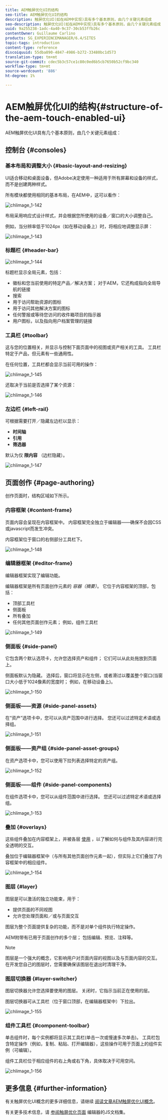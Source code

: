 ```yaml
---
title: AEM触屏优化UI的结构
seo-title: AEM触屏优化UI的结构
description: 触屏优化UI(如在AEM中实现)具有多个基本原则，由几个关键元素组成
seo-description: 触屏优化UI(如在AEM中实现)具有多个基本原则，由几个关键元素组成
uuid: 9a255238-1adc-4a40-9c37-30cb53ffb26c
contentOwner: Guillaume Carlino
products: SG_EXPERIENCEMANAGER/6.4/SITES
topic-tags: introduction
content-type: reference
discoiquuid: 55dba890-4847-4986-b272-33480bc1d573
translation-type: tm+mt
source-git-commit: cdec5b3c57ce1c80c0ed6b5cb7650b52cf9bc340
workflow-type: tm+mt
source-wordcount: '886'
ht-degree: 1%

---
```



# AEM触屏优化UI的结构{#structure-of-the-aem-touch-enabled-ui}

AEM触屏优化UI具有几个基本原则，由几个关键元素组成：

## 控制台 {#consoles}

### 基本布局和调整大小 {#basic-layout-and-resizing}

UI适合移动和桌面设备，但Adobe决定使用一种适用于所有屏幕和设备的样式，而不是创建两种样式。

所有模块都使用相同的基本布局，在AEM中，这可以看作：

![chlimage_1-142](assets/chlimage_1-142.png)

布局采用响应式设计样式，并会根据您所使用的设备／窗口的大小调整自己。

例如，当分辨率低于1024px（如在移动设备上）时，将相应地调整显示屏：

![chlimage_1-143](assets/chlimage_1-143.png)

### 标题栏 {#header-bar}

![chlimage_1-144](assets/chlimage_1-144.png)

标题栏显示全局元素，包括：

* 徽标和您当前使用的特定产品／解决方案； 对于AEM，它还构成指向全局导航的链接
* 搜索
* 用于访问帮助资源的图标
* 用于访问其他解决方案的图标
* 任何警报或等待您访问的收件箱项目的指示器
* 用户图标，以及指向用户档案管理的链接

### 工具栏 {#toolbar}

这与您的位置相关，并显示与控制下面页面中的视图或资产相关的工具。 工具栏特定于产品，但元素有一些通用性。

在任何位置，工具栏都会显示当前可用的操作：

![chlimage_1-145](assets/chlimage_1-145.png)

还取决于当前是否选择了某个资源：

![chlimage_1-146](assets/chlimage_1-146.png)

### 左边栏 {#left-rail}

可根据需要打开／隐藏左边栏以显示：

* **时间轴**
* **引用**
* **筛选器**

默认为仅 **限内容** （边栏隐藏）。

![chlimage_1-147](assets/chlimage_1-147.png)

## 页面创作 {#page-authoring}

创作页面时，结构区域如下所示。

### 内容框架 {#content-frame}

页面内容会呈现在内容框架中。 内容框架完全独立于编辑器——确保不会因CSS或javascript而发生冲突。

内容框架位于窗口的右侧部分工具栏下。

![chlimage_1-148](assets/chlimage_1-148.png)

### 编辑器框架 {#editor-frame}

编辑器框架实现了编辑功能。

编辑器框架是所有页面创作元素的 *容器（摘要）*。 它位于内容框架的顶部，包括：

* 顶部工具栏
* 侧面板
* 所有叠加
* 任何其他页面创作元素； 例如，组件工具栏

![chlimage_1-149](assets/chlimage_1-149.png)

### 侧面板 {#side-panel}

它包含两个默认选项卡，允许您选择资产和组件； 它们可以从此处拖放到页面上。

侧面板默认为隐藏。 选择后，窗口将显示在左侧，或者滑过以覆盖整个窗口(当窗口大小低于1024像素的宽度时； 例如，在移动设备上)。

![chlimage_1-150](assets/chlimage_1-150.png)

### 侧面板——资源 {#side-panel-assets}

在“资产”选项卡中，您可以从资产范围中进行选择。 您还可以过滤特定术语或选择组。

![chlimage_1-151](assets/chlimage_1-151.png)

### 侧面板——资产组 {#side-panel-asset-groups}

在资产选项卡中，您可以使用下拉列表选择特定的资产组。

![chlimage_1-152](assets/chlimage_1-152.png)

### 侧面板——组件 {#side-panel-components}

在组件选项卡中，您可以从组件范围中进行选择。 您还可以过滤特定术语或选择组。

![chlimage_1-153](assets/chlimage_1-153.png)

### 叠加 {#overlays}

这些组件叠加在内容框架上，并被各层 [使用](#layer) ，以了解如何与组件及其内容进行完全透明的交互。

叠加位于编辑器框架中（与所有其他页面创作元素一起），但实际上它们叠加了内容框架中的相应组件。

![chlimage_1-154](assets/chlimage_1-154.png)

### 图层 {#layer}

图层是可以激活的独立功能束，用于：

* 提供页面的不同视图
* 允许您处理页面和／或与页面交互

图层为整个页面提供复杂的功能，而不是对单个组件执行特定操作。

AEM附带有已用于页面创作的多个层； 包括编辑、预览、注释等。

>[!NOTE]
>
>图层是一个强大的概念，它影响用户对页面内容的视图以及与页面内容的交互。 在开发您自己的图层时，您需要确保该图层在退出时清理干净。

### 图层切换器 {#layer-switcher}

图层切换器允许您选择要使用的图层。 关闭时，它指示当前正在使用的层。

图层切换器可从工具栏（位于窗口顶部，在编辑器框架中）下拉出。

![chlimage_1-155](assets/chlimage_1-155.png)

### 组件工具栏 {#component-toolbar}

单击组件时，每个实例都将显示其工具栏(单击一次或慢速多次单击)。 工具栏包含特定操作（例如，复制、粘贴、打开编辑器），这些操作可用于页面上的组件实例（可编辑）。

组件工具栏位于相应组件的右上角或右下角，具体取决于可用空间。

![chlimage_1-156](assets/chlimage_1-156.png)

## 更多信息 {#further-information}

有关触屏优化UI概念的更多详细信息，请继续 [阅读文章AEM触屏优化UI概念](/help/sites-developing/touch-ui-concepts.md)。

有关更多技术信息，请 [参阅触屏优化页面](https://helpx.adobe.com/experience-manager/6-4/sites/developing/using/reference-materials/jsdoc/ui-touch/editor-core/index.html) 编辑器的JS文档集。

